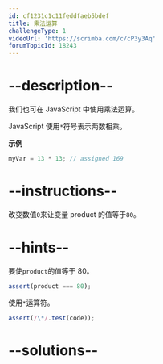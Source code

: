 ```yaml
---
id: cf1231c1c11feddfaeb5bdef
title: 乘法运算
challengeType: 1
videoUrl: 'https://scrimba.com/c/cP3y3Aq'
forumTopicId: 18243
---
```


# --description--

我们也可在 JavaScript 中使用乘法运算。

JavaScript 使用`*`符号表示两数相乘。

**示例**

```js
myVar = 13 * 13; // assigned 169
```

# --instructions--

改变数值`0`来让变量 product 的值等于`80`。

# --hints--

要使`product`的值等于 80。

```js
assert(product === 80);
```

使用`*`运算符。

```js
assert(/\*/.test(code));
```

# --solutions--

